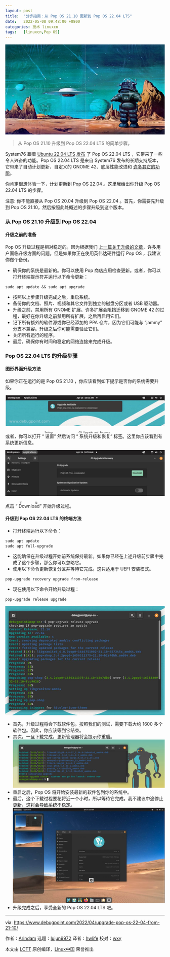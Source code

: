 ```yaml
---
layout: post
title:	"分步指南：从 Pop OS 21.10 更新到 Pop OS 22.04 LTS"
date:	2022-05-08 09:48:00 +0800 
categories:	技术 linuxcn 
tags:	[linuxcn,Pop OS]
---
```



![](/Asserts/Images/album/202205/08/094819p7c49e1fc9b4vc15.jpg)



> 
> 从 Pop OS 21.10 升级到 Pop OS 22.04 LTS 的简单步骤。
> 
> 
> 


System76 跟着 [Ubuntu 22.04 LTS](https://www.debugpoint.com/2022/01/ubuntu-22-04-lts/) [发布](https://blog.system76.com/post/682519660741148672/popos-2204-lts-has-landed) 了 Pop OS 22.04 LTS ，它带来了一些令人兴奋的功能。Pop OS 22.04 LTS 是来自 System76 发布的长期支持版本，它带来了自动计划更新、自定义的 GNOME 42、底层性能改进和 [许多其它的功能](https://www.debugpoint.com/2022/04/pop-os-22-04-lts/)。


你肯定很想体验一下，计划更新到 Pop OS 22.04 。这里我给出你升级 Pop OS 22.04 LTS 的步骤。


注意: 你不能直接从 Pop OS 20.04 升级到 Pop OS 22.04 。首先，你需要先升级到 Pop OS 21.10，然后按照此处概述的步骤升级到这个版本。


### 从 Pop OS 21.10 升级到 Pop OS 22.04


#### 升级之前的准备


Pop OS 升级过程是相对稳定的。因为根据我们 [上一篇关于升级的文章](https://www.debugpoint.com/2021/12/upgrade-pop-os-21-10-from-21-04/)，许多用户面临升级方面的问题。但是如果你正在使用英伟达硬件运行 Pop OS ，我建议你做个备份。


* 确保你的系统是最新的。你可以使用 Pop 商店应用检查更新。或者，你可以打开终端提示符并运行以下命令更新：

```
sudo apt update && sudo apt upgrade

```
* 按照以上步骤升级完成之后，重启系统。
* 备份你的文档、照片、视频和其它文件到独立的磁盘分区或者 USB 驱动器。
* 升级之前，禁用所有 GNOME 扩展。许多扩展会阻挡迁移到 GNOME 42 的过程，最好在你升级之前禁用所有扩展，之后再启用它们。
* 记下所有额外的软件源或你已经添加的 PPA 仓库，因为它们可能与 “jammy” 分支不兼容。升级之后你可能需要验证它们。
* 关闭所有运行的程序。
* 最后，确保你有时间和稳定的网络连接来完成升级。


### Pop OS 22.04 LTS 的升级步骤


#### 图形界面升级方法


如果你正在运行的是 Pop OS 21.10 ，你应该看到如下提示是否你的系统需要升级。


![Pop OS 22.04 升级提示](/Asserts/Images/album/202205/08/094824shbfkfdzzoedwlk2.jpg)


或者，你可以打开 “<ruby> 设置 <rt>  Settings </rt></ruby>” 然后访问 “<ruby> 系统升级和恢复 <rt>  OS Upgrade and Recovery </rt></ruby>” 标签。这里你应该看到有系统更新信息。


![Pop OS 22.04 在设置标签的提示](/Asserts/Images/album/202205/08/094824rdcdwxnblcal8xwe.jpg)


点击 “<ruby> Download <rt>  下载 </rt></ruby>” 开始升级过程。


#### 升级到 Pop OS 22.04 LTS 的终端方法


* 打开终端运行以下命令：

```
sudo apt update
sudo apt full-upgrade

```
* 这能确保在升级过程开始前系统保持最新。如果你已经在上述升级前步骤中完成了这个步骤，那么你可以忽略它。
* 使用以下命令更新恢复分区并等待它完成。这只适用于 UEFI 安装模式。

```
pop-upgrade recovery upgrade from-release

```
* 现在使用以下命令开始升级过程：

```
pop-upgrade release upgrade

```

![开始升级过程](/Asserts/Images/album/202205/08/094824ez79gfqgf559gq8s.jpg)
* 首先，升级过程将会下载软件包。按照我们的测试，需要下载大约 1600 多个软件包。因此，你应该等到它结束。
* 其次，一旦下载完成，更新管理器将会提示你重启。 ![准备升级](/Asserts/Images/album/202205/08/094824nu0xyifszgg1z70t.jpg)
* 重启之后，Pop OS 将开始安装最新的软件包到你的系统中。
* 最后，这个下载过程要花将近一个小时，所以等待它完成。我不建议中途停止更新，这将会导致系统不稳定。 ![Pop OS 22.04 LTS 桌面](/Asserts/Images/album/202205/08/094824pgus55mdsj4k4sgt.jpg)
* 升级完成之后，享受全新的 Pop OS 22.04 LTS 吧。




---


via: <https://www.debugpoint.com/2022/04/upgrade-pop-os-22-04-from-21-10/>


作者：[Arindam](https://www.debugpoint.com/author/admin1/) 选题：[lujun9972](https://github.com/lujun9972) 译者：[hwlife](https://github.com/hwlife) 校对：[wxy](https://github.com/wxy)


本文由 [LCTT](https://github.com/LCTT/TranslateProject) 原创编译，[Linux中国](https://linux.cn/) 荣誉推出
